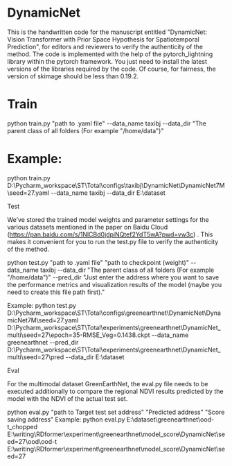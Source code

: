# DynamicNet

This is the handwritten code for the manuscript entitled "DynamicNet: Vision Transformer with Prior Space Hypothesis for Spatiotemporal Prediction", for editors and reviewers to verify the authenticity of the method.
The code is implemented with the help of the pytorch_lightning library within the pytorch framework. You just need to install the latest versions of the libraries required by the code. Of course, for fairness, the version of skimage should be less than 0.19.2.

# Train

python train.py "path to .yaml file"  --data_name taxibj  --data_dir "The parent class of all folders (For example "/home/data")"

# Example:
python train.py D:\Pycharm_workspace\ST\Total\configs\taxibj\DynamicNet\DynamicNet7M\seed=27.yaml --data_name taxibj --data_dir E:\dataset

Test

We’ve stored the trained model weights and parameter settings for the various datasets mentioned in the paper on Baidu Cloud (https://pan.baidu.com/s/1NlCBd0jdpiNQtef2YdT5wA?pwd=vw3c) . This makes it convenient for you to run the test.py file to verify the authenticity of the method. 

python test.py "path to .yaml file"  "path to checkpoint (weight)" --data_name taxibj  --data_dir "The parent class of all folders (For example "/home/data")" --pred_dir "Just enter the address where you want to save the performance metrics and visualization results of the model (maybe you need to create this file path first)."

Example:
python test.py D:\Pycharm_workspace\ST\Total\configs\greenearthnet\DynamicNet\DynamicNet7M\seed=27.yaml
D:\Pycharm_workspace\ST\Total\experiments\greenearthnet\DynamicNet_multi\seed=27\epoch=35-RMSE_Veg=0.1438.ckpt
--data_name greenearthnet
--pred_dir D:\Pycharm_workspace\ST\Total\experiments\greenearthnet\DynamicNet_multi\seed=27\pred
--data_dir E:\dataset

Eval

For the multimodal dataset GreenEarthNet, the eval.py file needs to be executed additionally to compare the regional NDVI results predicted by the model with the NDVI of the actual test set.

python eval.py  "path to Target test set address" "Predicted address" "Score saving address"
Example:
python eval.py E:\dataset\greenearthnet\ood-t_chopped E:\writing\RDformer\experiment\greenearthnet\model_score\DynamicNet\seed=27\ood\ood-t E:\writing\RDformer\experiment\greenearthnet\model_score\DynamicNet\seed=27
